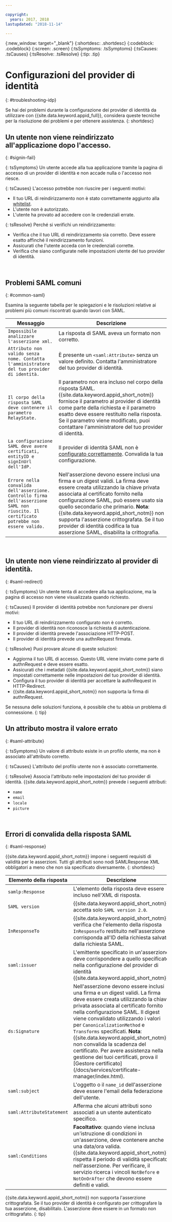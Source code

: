 ```yaml
---

copyright:
  years: 2017, 2018
lastupdated: "2018-11-14"

---
```


{:new_window: target="_blank"}
{:shortdesc: .shortdesc}
{:codeblock: .codeblock}
{:screen: .screen}
{:tsSymptoms: .tsSymptoms}
{:tsCauses: .tsCauses}
{:tsResolve: .tsResolve}
{:tip: .tip}

# Configurazioni del provider di identità
{: #troubleshooting-idp}

Se hai dei problemi durante la configurazione dei provider di identità da utilizzare con {{site.data.keyword.appid_full}}, considera queste tecniche per la risoluzione dei problemi e per ottenere assistenza.
{: shortdesc}


## Un utente non viene reindirizzato all'applicazione dopo l'accesso.
{: #signin-fail}

{: tsSymptoms}
Un utente accede alla tua applicazione tramite la pagina di accesso di un provider di identità e non accade nulla o l'accesso non riesce.

{: tsCauses}
L'accesso potrebbe non riuscire per i seguenti motivi:

* Il tuo URL di reindirizzamento non è stato correttamente aggiunto alla [whitelist](faq.html#redirect).
* L'utente non è autorizzato.
* L'utente ha provato ad accedere con le credenziali errate.

{: tsResolve}
Perché si verifichi un reindirizzamento:

* Verifica che il tuo URL di reindirizzamento sia corretto. Deve essere esatto affinché il reindirizzamento funzioni.
* Assicurati che l'utente acceda con le credenziali corrette.
* Verifica che siano configurate nelle impostazioni utente del tuo provider di identità.

</br>

## Problemi SAML comuni
{: #common-saml}

Esamina la seguente tabella per le spiegazioni e le risoluzioni relative ai problemi più comuni riscontrati quando lavori con SAML.

<table summary="Ogni riga della tabella deve essere letta da sinistra a destra, con lo stato del cluster nella prima colonna e una descrizione nella seconda colonna.">
  <thead>
    <th>Messaggio</th>
    <th>Descrizione</th>
  </thead>
  <tbody>
    <tr>
      <td><code>Impossibile analizzare l'asserzione xml.</code></td>
      <td>La risposta di SAML aveva un formato non corretto.</td>
    </tr>
    <tr>
      <td><code>Attributo non valido senza nome. Contatta l'amministratore del tuo provider di identità.</code></td>
      <td>È presente un <code>&lt;saml:Attribute&gt;</code> senza un valore definito. Contatta l'amministratore del tuo provider di identità.</td>
    </tr>
    <tr>
      <td><code>Il corpo della risposta SAML deve contenere il parametro RelayState.</code></td>
      <td>Il parametro non era incluso nel corpo della risposta SAML. {{site.data.keyword.appid_short_notm}} fornisce il parametro al provider di identità come parte della richiesta e il parametro esatto deve essere restituito nella risposta. Se il parametro viene modificato, puoi contattare l'amministratore del tuo provider di identità. </td>
    </tr>
    <tr>
      <td><code>La configurazione SAML deve avere certificati, entityID e signInUrl dell'IdP.</code></td>
      <td>Il provider di identità SAML non è <a href="enterprise.html" target="_blank">configurato correttamente</a>. Convalida la tua configurazione.</td>
    </tr>
    <tr>
      <td><code>Errore nella convalida dell'asserzione. Controllo firma dell'asserzione SAML non riuscito. Il certificato potrebbe non essere valido.</code></td>
      <td>Nell'asserzione devono essere inclusi una firma e un digest validi. La firma deve essere creata utilizzando la chiave privata associata al certificato fornito nella configurazione SAML, può essere usato sia quello secondario che primario. <strong>Nota</strong>: {{site.data.keyword.appid_short_notm}} non supporta l'asserzione crittografata. Se il tuo provider di identità codifica la tua asserzione SAML, disabilita la crittografia.</td>
    </tr>
  </tbody>
</table>

</br>

## Un utente non viene reindirizzato al provider di identità.
{: #saml-redirect}

{: tsSymptoms}
Un utente tenta di accedere alla tua applicazione, ma la pagina di accesso non viene visualizzata quando richiesto.

{: tsCauses}
Il provider di identità potrebbe non funzionare per diversi motivi:

* Il tuo URL di reindirizzamento configurato non è corretto.
* Il provider di identità non riconosce la richiesta di autenticazione.
* Il provider di identità prevede l'associazione HTTP-POST.
* Il provider di identità prevede una authnRequest firmata.

{: tsResolve}
Puoi provare alcune di queste soluzioni:

* Aggiorna il tuo URL di accesso. Questo URL viene inviato come parte di authnRequest e deve essere esatto.
* Assicurati che i metadati {{site.data.keyword.appid_short_notm}} siano impostati correttamente nelle impostazioni del tuo provider di identità.
* Configura il tuo provider di identità per accettare la authnRequest in HTTP-Redirect.
* {{site.data.keyword.appid_short_notm}} non supporta la firma di authnRequest.

Se nessuna delle soluzioni funziona, è possibile che tu abbia un problema di connessione.
{: tip}

## Un attributo mostra il valore errato
{: #saml-attribute}

{: tsSymptoms}
Un valore di attributo esiste in un profilo utente, ma non è associato all'attributo corretto.

{: tsCauses}
L'attributo del profilo utente non è associato correttamente.

{: tsResolve}
Associa l'attributo nelle impostazioni del tuo provider di identità. {{site.data.keyword.appid_short_notm}} prevede i seguenti attributi:
* `name`
* `email`
* `locale`
* `picture`

</br>

## Errori di convalida della risposta SAML
{: #saml-response}

{{site.data.keyword.appid_short_notm}} impone i seguenti requisiti di validità per le asserzioni. Tutti gli attributi sono nodi SAMLResponse XML obbligatori a meno che non sia specificato diversamente.
{: shortdesc}


<table summary="Ogni riga della tabella deve essere letta da sinistra a destra, con l'elemento della risposta nella prima colonna e una descrizione nella seconda colonna.">
  <thead>
    <th>Elemento della risposta</th>
    <th>Descrizione</th>
  </thead>
  <tbody>
    <tr>
      <td><code>samlp:Response</code></td>
      <td>L'elemento della risposta deve essere incluso nell'XML di risposta.</td>
    </tr>
    <tr>
      <td><code>SAML version</code></td>
      <td>{{site.data.keyword.appid_short_notm}} accetta solo <code>SAML version 2.0</code>.</td>
    </tr>
    <tr>
      <td><code>InResponseTo</code></td>
      <td>{{site.data.keyword.appid_short_notm}} verifica che l'elemento della risposta <code>InResponseTo</code> restituito nell'asserzione corrisponda all'ID della richiesta salvato dalla richiesta SAML.</td>
    </tr>
    <tr>
      <td><code>saml:issuer</code></td>
      <td>L'emittente specificato in un'asserzione deve corrispondere a quello specificato nella configurazione del provider di identità {{site.data.keyword.appid_short_notm}}.</td>
    </tr>
    <tr>
      <td><code>ds:Signature</code></td>
      <td>Nell'asserzione devono essere inclusi una firma e un digest validi. La firma deve essere creata utilizzando la chiave privata associata al certificato fornito nella configurazione SAML. Il digest viene convalidato utilizzando i valori per <code>CanonicalizationMethod</code> e <code>Transforms</code> specificati. <strong>Nota</strong>: {{site.data.keyword.appid_short_notm}} non convalida la scadenza del certificato. Per avere assistenza nella gestione dei tuoi certificati, prova il [Gestore certificato](/docs/services/certificate-manager/index.html).</td>
    </tr>
    <tr>
      <td><code>saml:subject</code></td>
      <td>L'oggetto o il <code>name_id</code> dell'asserzione deve essere l'email della federazione dell'utente.</td>
    </tr>
    <tr>
      <td><code>saml:AttributeStatement</code></td>
      <td>Afferma che alcuni attributi sono associati a un utente autenticato specifico.</td>
    </tr>
    <tr>
      <td><code>saml:Conditions</code></td>
      <td><strong>Facoltativo</strong>: quando viene inclusa un'istruzione di condizioni in un'asserzione, deve contenere anche una data/ora valida. {{site.data.keyword.appid_short_notm}} rispetta il periodo di validità specificato nell'asserzione. Per verificare, il servizio ricerca i vincoli <code>NotBefore</code> e <code>NotOnOrAfter</code> che devono essere definiti e validi.</td>
    </tr>
  </tbody>
</table>

{{site.data.keyword.appid_short_notm}} non supporta l'asserzione crittografata. Se il tuo provider di identità è configurato per crittografare la tua asserzione, disabilitalo. L'asserzione deve essere in un formato non crittografato.
{: tip}
